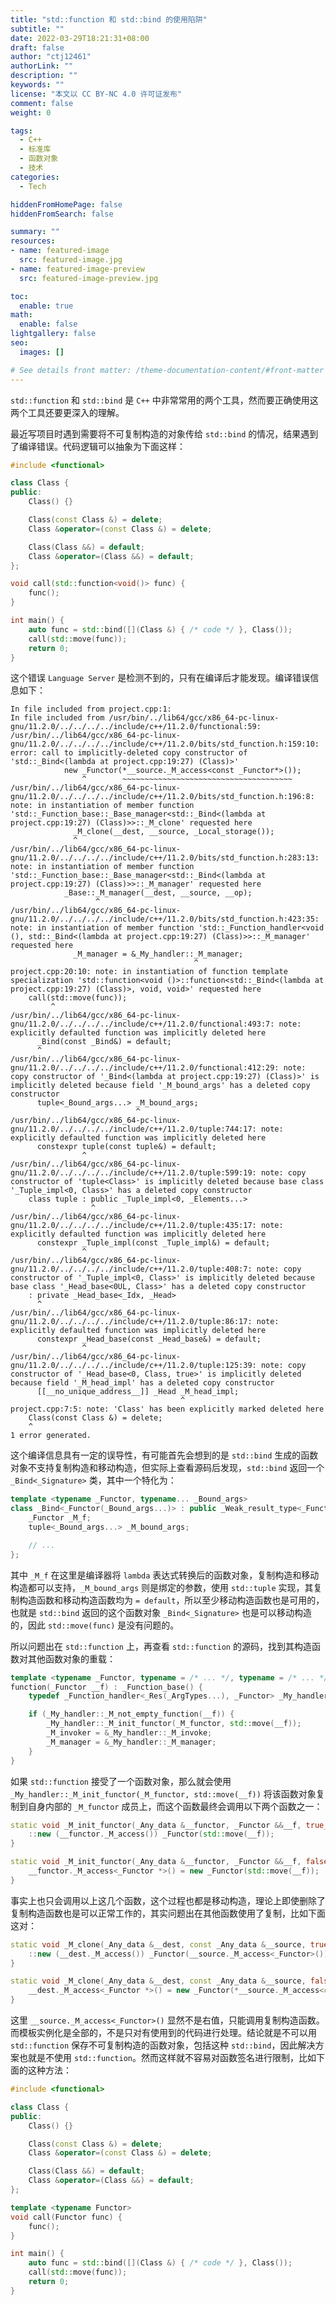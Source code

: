 ```yaml
---
title: "std::function 和 std::bind 的使用陷阱"
subtitle: ""
date: 2022-03-29T18:21:31+08:00
draft: false
author: "ctj12461"
authorLink: ""
description: ""
keywords: ""
license: "本文以 CC BY-NC 4.0 许可证发布"
comment: false
weight: 0

tags:
  - C++
  - 标准库
  - 函数对象
  - 技术
categories:
  - Tech

hiddenFromHomePage: false
hiddenFromSearch: false

summary: ""
resources:
- name: featured-image
  src: featured-image.jpg
- name: featured-image-preview
  src: featured-image-preview.jpg

toc:
  enable: true
math:
  enable: false
lightgallery: false
seo:
  images: []

# See details front matter: /theme-documentation-content/#front-matter
---
```


`std::function` 和 `std::bind` 是 `C++` 中非常常用的两个工具，然而要正确使用这两个工具还要更深入的理解。

最近写项目时遇到需要将不可复制构造的对象传给 `std::bind` 的情况，结果遇到了编译错误。代码逻辑可以抽象为下面这样：

```cpp
#include <functional>

class Class {
public:
    Class() {}

    Class(const Class &) = delete;
    Class &operator=(const Class &) = delete;

    Class(Class &&) = default;
    Class &operator=(Class &&) = default;
};

void call(std::function<void()> func) {
    func();
}

int main() {
    auto func = std::bind([](Class &) { /* code */ }, Class());
    call(std::move(func));
    return 0;
}
```

这个错误 `Language Server` 是检测不到的，只有在编译后才能发现。编译错误信息如下：

```plain
In file included from project.cpp:1:
In file included from /usr/bin/../lib64/gcc/x86_64-pc-linux-gnu/11.2.0/../../../../include/c++/11.2.0/functional:59:
/usr/bin/../lib64/gcc/x86_64-pc-linux-gnu/11.2.0/../../../../include/c++/11.2.0/bits/std_function.h:159:10: error: call to implicitly-deleted copy constructor of 'std::_Bind<(lambda at project.cpp:19:27) (Class)>'
            new _Functor(*__source._M_access<const _Functor*>());
                ^        ~~~~~~~~~~~~~~~~~~~~~~~~~~~~~~~~~~~~~~
/usr/bin/../lib64/gcc/x86_64-pc-linux-gnu/11.2.0/../../../../include/c++/11.2.0/bits/std_function.h:196:8: note: in instantiation of member function 'std::_Function_base::_Base_manager<std::_Bind<(lambda at project.cpp:19:27) (Class)>>::_M_clone' requested here
              _M_clone(__dest, __source, _Local_storage());
              ^
/usr/bin/../lib64/gcc/x86_64-pc-linux-gnu/11.2.0/../../../../include/c++/11.2.0/bits/std_function.h:283:13: note: in instantiation of member function 'std::_Function_base::_Base_manager<std::_Bind<(lambda at project.cpp:19:27) (Class)>>::_M_manager' requested here
            _Base::_M_manager(__dest, __source, __op);
                   ^
/usr/bin/../lib64/gcc/x86_64-pc-linux-gnu/11.2.0/../../../../include/c++/11.2.0/bits/std_function.h:423:35: note: in instantiation of member function 'std::_Function_handler<void (), std::_Bind<(lambda at project.cpp:19:27) (Class)>>::_M_manager' requested here
              _M_manager = &_My_handler::_M_manager;
                                         ^
project.cpp:20:10: note: in instantiation of function template specialization 'std::function<void ()>::function<std::_Bind<(lambda at project.cpp:19:27) (Class)>, void, void>' requested here
    call(std::move(func));
         ^
/usr/bin/../lib64/gcc/x86_64-pc-linux-gnu/11.2.0/../../../../include/c++/11.2.0/functional:493:7: note: explicitly defaulted function was implicitly deleted here
      _Bind(const _Bind&) = default;
      ^
/usr/bin/../lib64/gcc/x86_64-pc-linux-gnu/11.2.0/../../../../include/c++/11.2.0/functional:412:29: note: copy constructor of '_Bind<(lambda at project.cpp:19:27) (Class)>' is implicitly deleted because field '_M_bound_args' has a deleted copy constructor
      tuple<_Bound_args...> _M_bound_args;
                            ^
/usr/bin/../lib64/gcc/x86_64-pc-linux-gnu/11.2.0/../../../../include/c++/11.2.0/tuple:744:17: note: explicitly defaulted function was implicitly deleted here
      constexpr tuple(const tuple&) = default;
                ^
/usr/bin/../lib64/gcc/x86_64-pc-linux-gnu/11.2.0/../../../../include/c++/11.2.0/tuple:599:19: note: copy constructor of 'tuple<Class>' is implicitly deleted because base class '_Tuple_impl<0, Class>' has a deleted copy constructor
    class tuple : public _Tuple_impl<0, _Elements...>
                  ^
/usr/bin/../lib64/gcc/x86_64-pc-linux-gnu/11.2.0/../../../../include/c++/11.2.0/tuple:435:17: note: explicitly defaulted function was implicitly deleted here
      constexpr _Tuple_impl(const _Tuple_impl&) = default;
                ^
/usr/bin/../lib64/gcc/x86_64-pc-linux-gnu/11.2.0/../../../../include/c++/11.2.0/tuple:408:7: note: copy constructor of '_Tuple_impl<0, Class>' is implicitly deleted because base class '_Head_base<0UL, Class>' has a deleted copy constructor
    : private _Head_base<_Idx, _Head>
      ^
/usr/bin/../lib64/gcc/x86_64-pc-linux-gnu/11.2.0/../../../../include/c++/11.2.0/tuple:86:17: note: explicitly defaulted function was implicitly deleted here
      constexpr _Head_base(const _Head_base&) = default;
                ^
/usr/bin/../lib64/gcc/x86_64-pc-linux-gnu/11.2.0/../../../../include/c++/11.2.0/tuple:125:39: note: copy constructor of '_Head_base<0, Class, true>' is implicitly deleted because field '_M_head_impl' has a deleted copy constructor
      [[__no_unique_address__]] _Head _M_head_impl;
                                      ^
project.cpp:7:5: note: 'Class' has been explicitly marked deleted here
    Class(const Class &) = delete;
    ^
1 error generated.
```

这个编译信息具有一定的误导性，有可能首先会想到的是 `std::bind` 生成的函数对象不支持复制构造和移动构造，但实际上查看源码后发现，`std::bind` 返回一个 `_Bind<_Signature>` 类，其中一个特化为：

```cpp
template <typename _Functor, typename... _Bound_args>
class _Bind<_Functor(_Bound_args...)> : public _Weak_result_type<_Functor> {
    _Functor _M_f;
    tuple<_Bound_args...> _M_bound_args;

    // ...
};
```

其中 `_M_f` 在这里是编译器将 `lambda` 表达式转换后的函数对象，复制构造和移动构造都可以支持，`_M_bound_args` 则是绑定的参数，使用 `std::tuple` 实现，其复制构造函数和移动构造函数均为 `= default`，所以至少移动构造函数也是可用的，也就是 `std::bind` 返回的这个函数对象 `_Bind<_Signature>` 也是可以移动构造的，因此 `std::move(func)` 是没有问题的。

所以问题出在 `std::function` 上，再查看 `std::function` 的源码，找到其构造函数对其他函数对象的重载：

```cpp
template <typename _Functor, typename = /* ... */, typename = /* ... */>
function(_Functor __f) : _Function_base() {
    typedef _Function_handler<_Res(_ArgTypes...), _Functor> _My_handler;

    if (_My_handler::_M_not_empty_function(__f)) {
        _My_handler::_M_init_functor(_M_functor, std::move(__f));
        _M_invoker = &_My_handler::_M_invoke;
        _M_manager = &_My_handler::_M_manager;
    }
}
```

如果 `std::function` 接受了一个函数对象，那么就会使用 `_My_handler::_M_init_functor(_M_functor, std::move(__f))` 将该函数对象复制到自身内部的 `_M_functor` 成员上，而这个函数最终会调用以下两个函数之一：

```cpp
static void _M_init_functor(_Any_data &__functor, _Functor &&__f, true_type) {
    ::new (__functor._M_access()) _Functor(std::move(__f));
}

static void _M_init_functor(_Any_data &__functor, _Functor &&__f, false_type) {
    __functor._M_access<_Functor *>() = new _Functor(std::move(__f));
}
```

事实上也只会调用以上这几个函数，这个过程也都是移动构造，理论上即使删除了复制构造函数也是可以正常工作的，其实问题出在其他函数使用了复制，比如下面这对：

```cpp
static void _M_clone(_Any_data &__dest, const _Any_data &__source, true_type) {
    ::new (__dest._M_access()) _Functor(__source._M_access<_Functor>());
}

static void _M_clone(_Any_data &__dest, const _Any_data &__source, false_type) {
    __dest._M_access<_Functor *>() = new _Functor(*__source._M_access<const _Functor *>());
}
```

这里 `__source._M_access<_Functor>()` 显然不是右值，只能调用复制构造函数。而模板实例化是全部的，不是只对有使用到的代码进行处理。结论就是不可以用 `std::function` 保存不可复制构造的函数对象，包括这种 `std::bind`，因此解决方案也就是不使用 `std::function`。然而这样就不容易对函数签名进行限制，比如下面的这种方法：

```cpp
#include <functional>

class Class {
public:
    Class() {}

    Class(const Class &) = delete;
    Class &operator=(const Class &) = delete;

    Class(Class &&) = default;
    Class &operator=(Class &&) = default;
};

template <typename Functor>
void call(Functor func) {
    func();
}

int main() {
    auto func = std::bind([](Class &) { /* code */ }, Class());
    call(std::move(func));
    return 0;
}
```